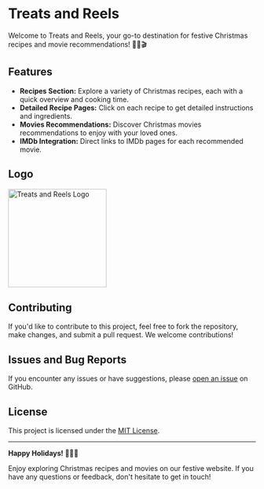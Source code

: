 # Treats and Reels

Welcome to Treats and Reels, your go-to destination for festive Christmas recipes and movie recommendations! 🎄🍪🎬

## Features

- **Recipes Section:** Explore a variety of Christmas recipes, each with a quick overview and cooking time.
- **Detailed Recipe Pages:** Click on each recipe to get detailed instructions and ingredients.
- **Movies Recommendations:** Discover Christmas movies recommendations to enjoy with your loved ones.
- **IMDb Integration:** Direct links to IMDb pages for each recommended movie.

## Logo

<img src="src/components/images/Treats&Reels.png" alt="Treats and Reels Logo" width="200" height="200"/>

## Contributing

If you'd like to contribute to this project, feel free to fork the repository, make changes, and submit a pull request. We welcome contributions!

## Issues and Bug Reports

If you encounter any issues or have suggestions, please [open an issue](https://github.com/your-username/your-repo/issues) on GitHub.

## License

This project is licensed under the [MIT License](LICENSE).

---

**Happy Holidays! 🎅🍪🎥**

Enjoy exploring Christmas recipes and movies on our festive website. If you have any questions or feedback, don't hesitate to get in touch!
